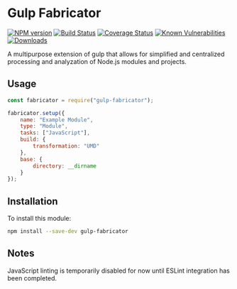 # Gulp Fabricator

[![NPM version][npm-version-image]][npm-url]
[![Build Status][build-status-image]][build-status-url]
[![Coverage Status][coverage-image]][coverage-url]
[![Known Vulnerabilities][vulnerabilities-image]][vulnerabilities-url]
[![Downloads][npm-downloads-image]][npm-url]

A multipurpose extension of gulp that allows for simplified and centralized processing and analyzation of Node.js modules and projects.

## Usage

```javascript
const fabricator = require("gulp-fabricator");

fabricator.setup({
	name: "Example Module",
	type: "Module",
	tasks: ["JavaScript"],
	build: {
		transformation: "UMD"
	},
	base: {
		directory: __dirname
	}
});
```

## Installation

To install this module:
```bash
npm install --save-dev gulp-fabricator
```

## Notes

JavaScript linting is temporarily disabled for now until ESLint integration has been completed.

[npm-url]: https://www.npmjs.com/package/gulp-fabricator
[npm-version-image]: https://img.shields.io/npm/v/gulp-fabricator.svg
[npm-downloads-image]: http://img.shields.io/npm/dm/gulp-fabricator.svg

[build-status-url]: https://travis-ci.org/nitro404/gulp-fabricator
[build-status-image]: https://travis-ci.org/nitro404/gulp-fabricator.svg?branch=master

[coverage-url]: https://coveralls.io/github/nitro404/gulp-fabricator?branch=master
[coverage-image]: https://coveralls.io/repos/github/nitro404/gulp-fabricator/badge.svg?branch=master

[vulnerabilities-url]: https://snyk.io/test/github/nitro404/gulp-fabricator?targetFile=package.json
[vulnerabilities-image]: https://snyk.io/test/github/nitro404/gulp-fabricator/badge.svg?targetFile=package.json
